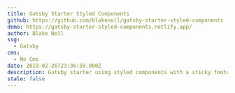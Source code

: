 ```yaml
---
title: Gatsby Starter Styled Components
github: https://github.com/blakenoll/gatsby-starter-styled-components
demo: https://gatsby-starter-styled-components.netlify.app/
author: Blake Noll
ssg:
  - Gatsby
cms:
  - No Cms
date: 2019-02-26T23:36:59.000Z
description: Gatsby starter using styled components with a sticky footer
stale: false
---
```

